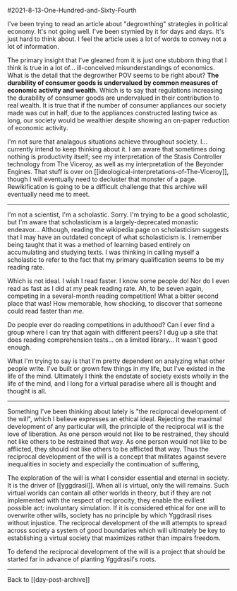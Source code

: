 #2021-8-13-One-Hundred-and-Sixty-Fourth

I've been trying to read an article about "degrowthing" strategies in political economy.  It's not going well.  I've been stymied by it for days and days.  It's just hard to think about.  I feel the article uses a lot of words to convey not a lot of information.

The primary insight that I've gleaned from it is just one stubborn thing that I think is true in a lot of... ill-conceived misunderstandings of economics.  What is the detail that the degrowther POV seems to be right about?  **The durability of consumer goods is undervalued by common measures of economic activity and wealth.**  Which is to say that regulations increasing the durability of consumer goods are undervalued in their contribution to real wealth.  It is true that if the number of consumer appliances our society made was cut in half, due to the appliances constructed lasting twice as long, our society would be wealthier despite showing an on-paper reduction of economic activity.

I'm not sure that analagous situations achieve throughout society.  I... currently intend to keep thinking about it.  I am aware that sometimes doing nothing is productivity itself; see my interpretation of the Stasis Controller technology from The Viceroy, as well as my interpretation of the Beyonder Engines.  That stuff is over on [[ideological-interpretations-of-The-Viceroy]], though I will eventually need to decluster that monster of a page.  Rewikification is going to be a difficult challenge that this archive will eventually need me to meet.

---
I'm not a scientist, I'm a scholastic.  Sorry.  I'm trying to be a good scholastic, but I'm aware that scholasticism is a largely-deprecated monastic endeavor...  Although, reading the wikipedia page on scholasticism suggests that I may have an outdated concept of what scholasticism is.  I remember being taught that it was a method of learning based entirely on accumulating and studying texts.  I was thinking in calling myself a scholastic to refer to the fact that my primary qualification seems to be my reading rate.

Which is not ideal.  I wish I read faster.  I know some people do!  Nor do I even read as fast as I did at my peak reading rate.  Ah, to be seven again, competing in a several-month reading competition!  What a bitter second place that was!  How memorable, how shocking, to discover that someone could read faster than *me*.

Do people ever do reading competitions in adulthood?  Can I ever find a group where I can try that again with different peers?  I dug up a site that does reading comprehension tests... on a limited library...  It wasn't good enough.

What I'm trying to say is that I'm pretty dependent on analyzing what other people write.  I've built or grown few things in my life, but I've existed in the life of the mind.  Ultimately I think the endstate of society exists wholly in the life of the mind, and I long for a virtual paradise where all is thought and thought is all.

---
Something I've been thinking about lately is "the reciprocal development of the will", which I believe expresses an ethical ideal.  Rejecting the maximal development of any particular will, the principle of the reciprocal will is the love of liberation.  As one person would not like to be restrained, they should not like others to be restrained that way.  As one person would not like to be afflicted, they should not like others to be afflicted that way.  Thus the reciprocal development of the will is a concept that militates against severe inequalities in society and especially the continuation of suffering,

The exploration of the will is what I consider essential and eternal in society.  It is the driver of [[yggdrasil]].  When all is virtual, only the will remains.  Such virtual worlds can contain all other worlds in theory, but if they are not implemented with the respect of reciprocity, they enable the evillest possible act: involuntary simulation.  If it is considered ethical for one will to overwrite other wills, society has no principle by which Yggdrasil rises without injustice.  The reciprocal development of the will attempts to spread across society a system of good boundaries which will ultimately be key to establishing a virtual society that maximizes rather than impairs freedom.

To defend the reciprocal development of the will is a project that should be started far in advance of planting Yggdrasil's roots.

---
Back to [[day-post-archive]]
